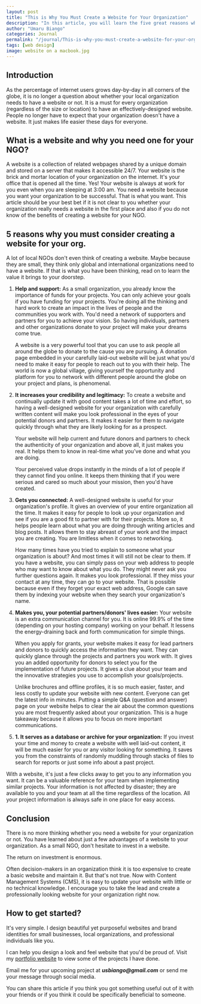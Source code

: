 ```yaml
---
layout: post
title: "This is Why You Must Create a Website for Your Organization"
description: "In this article, you will learn the five great reasons why you must create a website for your local organization"
author: "Umaru Biango"
categories: Journal
permalink: "/journal/This-is-why-you-must-create-a-website-for-your-organization/"
tags: [web design]
image: website on a macbook.jpg
---
```


## Introduction

As the percentage of internet users grows day-by-day in all corners of the globe, it is no longer a question about whether your local organization needs to have a website or not. It is a must for every organization (regardless of the size or location) to have an effectively-designed website. People no longer have to expect that your organization doesn't have a website. It just makes life easier these days for everyone.

## What is a website and why you need one for your NGO?

A website is a collection of related webpages shared by a unique domain and stored on a server that makes it accessible 24/7. Your website is the brick and mortar location of your organization on the internet. It's your office that is opened all the time. Yes! Your website is always at work for you even when you are sleeping at 3:00 am. You need a website because you want your organization to be successful. That is what you want. This article should be your best bet if it is not clear to you whether your organization really needs a website in the first place and also if you do not know of the benefits of creating a website for your NGO. 

## 5 reasons why you must consider creating a website for your org.

A lot of local NGOs don't even think of creating a website. Maybe because they are small, they think only global and international organizations need to have a website. If that is what you have been thinking, read on to learn the value it brings to your doorstep. 

1. **Help and support:** As a small organization, you already know the importance of funds for your projects. You can only achieve your goals if you have funding for your projects. You're doing all the thinking and hard work to create an impact in the lives of people and the communities you work with. You'd need a network of supporters and partners for you to achieve your vision. So having individuals, partners and other organizations donate to your project will make your dreams come true. 

   A website is a very powerful tool that you can use to ask people all around the globe to donate to the cause you are pursuing. A donation page embedded in your carefully laid-out website will be just what you'd need to make it easy for people to reach out to you with their help. The world is now a global village, giving yourself the opportunity and platform for you to network with different people around the globe on your project and plans, is phenomenal.

2. **It increases your credibility and legitimacy:** To create a website and continually update it with good content takes a lot of time and effort, so having a well-designed website for your organization with carefully written content will make you look professional in the eyes of your potential donors and partners. It makes it easier for them to navigate quickly through what they are likely looking for as a prospect. 

   Your website will help current and future donors and partners to check the authenticity of your organization and above all, it just makes you real. It helps them to know in real-time what you've done and what you are doing. 
   
   Your perceived value drops instantly in the minds of a lot of people if they cannot find you online. It keeps them thinking that if you were serious and cared so much about your mission, then you'd have created. 
   
3. **Gets you connected:** A well-designed website is useful for your organization's profile. It gives an overview of your entire organization all the time. It makes it easy for people to look up your organization and see if you are a good fit to partner with for their projects. More so, it helps people learn about what you are doing through writing articles and blog posts. It allows them to stay abreast of    your work and the impact you are creating. You are limitless when it comes to networking. 

   How many times have you tried to explain to someone what your organization is about? And most times it will still not be clear to them. If you have a website, you can simply pass on your web address to people who may want to know about what you do. They might never ask you further questions again. It makes you look professional. If they miss your contact at any time, they can go to your website. That is possible because even if they forget your exact web address, Google can save them by indexing your website when they search your organization's name. 
   
4. **Makes you, your potential partners/donors' lives easier:** Your website is an extra communication channel for you. It is online 99.9% of the time (depending on your hosting company) working on your behalf. It lessens the energy-draining back and forth communication for simple things. 

   When you apply for grants, your website makes it easy for lead partners and donors to quickly access the information they want. They can quickly glance through the projects and partners you work with. It gives you an added opportunity for donors to select you for the implementation of future projects. It gives a clue about your team and the innovative strategies you use to accomplish your goals/projects. 
   
   Unlike brochures and offline profiles, it is so much easier, faster, and less costly to update your website with new content. Everyone can get the latest info in minutes. Putting a simple Q&A (question and answer) page on your website helps to clear the air about the common questions you are most frequently asked about your organization. This is a huge takeaway because it allows you to focus on more important communications. 
   
5. **1.	It serves as a database or archive for your organization:** If you invest your time and money to create a website with well laid-out content, it will be much easier for you or any visitor looking for something. It saves you from the constraints of randomly muddling through stacks of files to search for reports or just some info about a past project. 

  With a website, it's just a few clicks away to get you to any information you want. It can be a valuable reference for your team when implementing similar projects. Your information is not affected by disaster; they are available to you and your team at all the time regardless of the location. All your project information is always safe in one place for easy access.
  
## Conclusion 

There is no more thinking whether you need a website for your organization or not. You have learned about just a few advantages of a website to your organization. As a small NGO, don't hesitate to invest in a website. 

The return on investment is enormous. 

Often decision-makers in an organization think it is too expensive to create a basic website and maintain it. But that's not true. Now with Content Management Systems (CMS), it is easy to update your website with little or no technical knowledge. I encourage you to take the lead and create a professionally looking website for your organization right now.

## How to get started?

It's very simple. I design beautiful yet purposeful websites and brand identities for small businesses, local organizations, and professional individuals like you. 

I can help you design a look and feel website that you'd be proud of. Visit my [portfolio website](https://subdesigne.com) to view some of the projects I have done.

Email me for your upcoming project at **_usbiango@gmail.com_** or send me your message through social media. 

You can share this article if you think you got something useful out of it with your friends or if you think it could be specifically beneficial to someone. 
